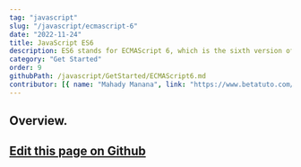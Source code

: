 ```yaml
---
tag: "javascript"
slug: "/javascript/ecmascript-6"
date: "2022-11-24"
title: JavaScript ES6
description: ES6 stands for ECMAScript 6, which is the sixth version of the ECMAScript standard. It's a major update to the JavaScript language ."
category: "Get Started"
order: 9
githubPath: /javascript/GetStarted/ECMAScript6.md
contributor: [{ name: "Mahady Manana", link: "https://www.betatuto.com/" }]
---
```



## Overview.

## <a href="https://github.com/mahady-manana/betatuto-docs/tree/main/docs/javascript/GetStarted/ECMAScript6.md" target="_blank">Edit this page on Github</a>

